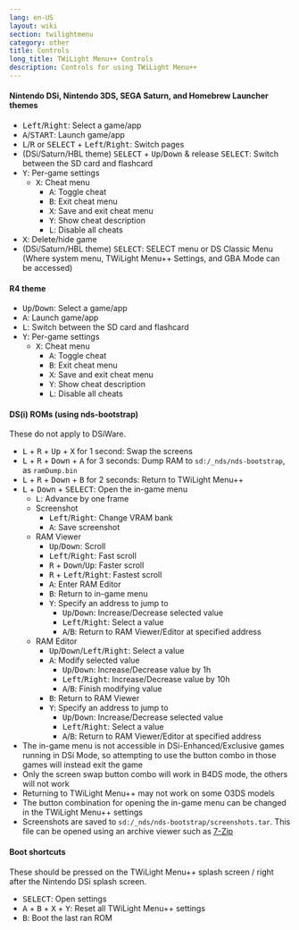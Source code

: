 ```yaml
---
lang: en-US
layout: wiki
section: twilightmenu
category: other
title: Controls
long_title: TWiLight Menu++ Controls
description: Controls for using TWiLight Menu++
---
```


#### Nintendo DSi, Nintendo 3DS, SEGA Saturn, and Homebrew Launcher themes
- <kbd>Left</kbd>/<kbd>Right</kbd>: Select a game/app
- <kbd class="face">A</kbd>/<kbd>START</kbd>: Launch game/app
- <kbd class="l">L</kbd>/<kbd class="r">R</kbd> or <kbd>SELECT</kbd> + <kbd>Left</kbd>/<kbd>Right</kbd>: Switch pages
- (DSi/Saturn/HBL theme) <kbd>SELECT</kbd> + <kbd>Up</kbd>/<kbd>Down</kbd> & release <kbd>SELECT</kbd>: Switch between the SD card and flashcard
- <kbd class="face">Y</kbd>: Per-game settings
   - <kbd class="face">X</kbd>: Cheat menu
      - <kbd class="face">A</kbd>: Toggle cheat
      - <kbd class="face">B</kbd>: Exit cheat menu
      - <kbd class="face">X</kbd>: Save and exit cheat menu
      - <kbd class="face">Y</kbd>: Show cheat description
      - <kbd class="l">L</kbd>: Disable all cheats
- <kbd class="face">X</kbd>: Delete/hide game
- (DSi/Saturn/HBL theme) <kbd>SELECT</kbd>: SELECT menu or DS Classic Menu (Where system menu, TWiLight Menu++ Settings, and GBA Mode can be accessed)

#### R4 theme
- <kbd>Up</kbd>/<kbd>Down</kbd>: Select a game/app
- <kbd class="face">A</kbd>: Launch game/app
- <kbd class="l">L</kbd>: Switch between the SD card and flashcard
- <kbd class="face">Y</kbd>: Per-game settings
   - <kbd class="face">X</kbd>: Cheat menu
      - <kbd class="face">A</kbd>: Toggle cheat
      - <kbd class="face">B</kbd>: Exit cheat menu
      - <kbd class="face">X</kbd>: Save and exit cheat menu
      - <kbd class="face">Y</kbd>: Show cheat description
      - <kbd class="l">L</kbd>: Disable all cheats

#### DS(i) ROMs (using nds-bootstrap)
These do not apply to DSiWare.
- <kbd class="l">L</kbd> + <kbd class="r">R</kbd> + <kbd>Up</kbd> + <kbd class="face">X</kbd> for 1 second: Swap the screens
- <kbd class="l">L</kbd> + <kbd class="r">R</kbd> + <kbd>Down</kbd> + <kbd class="face">A</kbd> for 3 seconds: Dump RAM to `sd:/_nds/nds-bootstrap`, as `ramDump.bin`
- <kbd class="l">L</kbd> + <kbd class="r">R</kbd> + <kbd>Down</kbd> + <kbd class="face">B</kbd> for 2 seconds: Return to TWiLight Menu++
- <kbd class="l">L</kbd> + <kbd>Down</kbd> + <kbd>SELECT</kbd>: Open the in-game menu
   - <kbd class="l">L</kbd>: Advance by one frame
   - Screenshot
      - <kbd>Left</kbd>/<kbd>Right</kbd>: Change VRAM bank
      - <kbd class="face">A</kbd>: Save screenshot
   - RAM Viewer
      - <kbd>Up</kbd>/<kbd>Down</kbd>: Scroll
      - <kbd>Left</kbd>/<kbd>Right</kbd>: Fast scroll
      - <kbd class="r">R</kbd> + <kbd>Down</kbd>/<kbd>Up</kbd>: Faster scroll
      - <kbd class="r">R</kbd> + <kbd>Left</kbd>/<kbd>Right</kbd>: Fastest scroll
      - <kbd class="face">A</kbd>: Enter RAM Editor
      - <kbd class="face">B</kbd>: Return to in-game menu
      - <kbd class="face">Y</kbd>: Specify an address to jump to
        - <kbd>Up</kbd>/<kbd>Down</kbd>: Increase/Decrease selected value
        - <kbd>Left</kbd>/<kbd>Right</kbd>: Select a value
        - <kbd class="face">A</kbd>/<kbd class="face">B</kbd>: Return to RAM Viewer/Editor at specified address
   - RAM Editor
      - <kbd>Up</kbd>/<kbd>Down</kbd>/<kbd>Left</kbd>/<kbd>Right</kbd>: Select a value
      - <kbd class="face">A</kbd>: Modify selected value
         - <kbd>Up</kbd>/<kbd>Down</kbd>: Increase/Decrease value by 1h
         - <kbd>Left</kbd>/<kbd>Right</kbd>: Increase/Decrease value by 10h
         - <kbd class="face">A</kbd>/<kbd class="face">B</kbd>: Finish modifying value
      - <kbd class="face">B</kbd>: Return to RAM Viewer
      - <kbd class="face">Y</kbd>: Specify an address to jump to
        - <kbd>Up</kbd>/<kbd>Down</kbd>: Increase/Decrease selected value
        - <kbd>Left</kbd>/<kbd>Right</kbd>: Select a value
        - <kbd class="face">A</kbd>/<kbd class="face">B</kbd>: Return to RAM Viewer/Editor at specified address
- The in-game menu is not accessible in DSi-Enhanced/Exclusive games running in DSi Mode, so attempting to use the button combo in those games will instead exit the game
- Only the screen swap button combo will work in B4DS mode, the others will not work
- Returning to TWiLight Menu++ may not work on some O3DS models
- The button combination for opening the in-game menu can be changed in the TWiLight Menu++ settings
- Screenshots are saved to `sd:/_nds/nds-bootstrap/screenshots.tar`. This file can be opened using an archive viewer such as [7-Zip](https://www.7-zip.org/)

#### Boot shortcuts
These should be pressed on the TWiLight Menu++ splash screen / right after the Nintendo DSi splash screen.

- <kbd>SELECT</kbd>: Open settings
- <kbd class="face">A</kbd> + <kbd class="face">B</kbd> + <kbd class="face">X</kbd> + <kbd class="face">Y</kbd>: Reset all TWiLight Menu++ settings
- <kbd class="face">B</kbd>: Boot the last ran ROM
